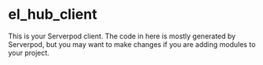 # el_hub_client

This is your Serverpod client. The code in here is mostly generated by
Serverpod, but you may want to make changes if you are adding modules to your
project.

